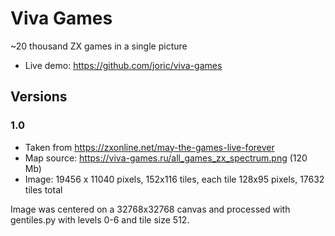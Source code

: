 # Viva Games

~20 thousand ZX games in a single picture

* Live demo: https://github.com/joric/viva-games

## Versions

### 1.0

* Taken from https://zxonline.net/may-the-games-live-forever
* Map source: https://viva-games.ru/all_games_zx_spectrum.png (120 Mb)
* Image: 19456 x 11040 pixels, 152x116 tiles, each tile 128x95 pixels, 17632 tiles total

Image was centered on a 32768x32768 canvas and processed with gentiles.py with levels 0-6 and tile size 512.

